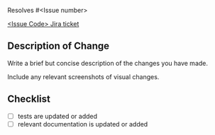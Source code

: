 <!--
 Remove if not applicable.
 See https://docs.github.com/en/issues/tracking-your-work-with-issues/linking-a-pull-request-to-an-issue for other wording options
 -->
Resolves #&lt;Issue number&gt;

<!-- Remove if issue not tracked via Jira -->
[&lt;Issue Code&gt; Jira ticket](https://scottlogic.atlassian.net/browse/Issue-Code)

## Description of Change

Write a brief but concise description of the changes you have made.

Include any relevant screenshots of visual changes.

## Checklist

<!-- Remove items that do not apply. For completed items, change [ ] to [x]. -->

- [ ] tests are updated or added
- [ ] relevant documentation is updated or added
